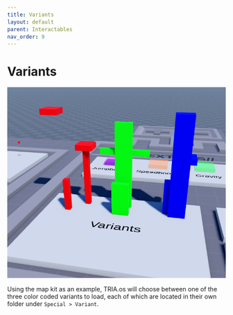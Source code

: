 ```yaml
---
title: Variants
layout: default
parent: Interactables
nav_order: 9
---
```

# Variants
![](../../../../assets/images/kit_variants.png)

Using the map kit as an example, TRIA.os will choose between one of the three color coded variants to load, each of which are located in their own folder under `Special > Variant`.

